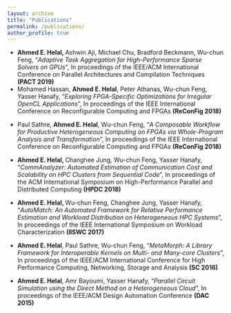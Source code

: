 ```yaml
---
layout: archive
title: "Publications"
permalink: /publications/
author_profile: true
---
```


<ul>
<li><strong>Ahmed E. Helal, </strong>Ashwin Aji, Michael Chu, Bradford Beckmann, Wu-chun Feng, &ldquo;<em>Adaptive Task Aggregation for High-Performance Sparse Solvers on GPUs</em>&rdquo;, In proceedings of the IEEE/ACM International Conference on Parallel Architectures and Compilation Techniques <strong>(PACT 2019)</strong><strong></strong><strong></strong></li>
<li>Mohamed Hassan, <strong>Ahmed E. Helal</strong>, Peter Athanas, Wu-chun Feng, Yasser Hanafy, &ldquo;<em>Exploring FPGA-Specific Optimizations for Irregular OpenCL Applications</em>&rdquo;, In proceedings of the IEEE International Conference on Reconfigurable Computing and FPGAs <strong>(ReConFig 2018)</strong><strong></strong></li>
</ul>
<p><strong></strong></p>
<ul>
<li>Paul Sathre, <strong>Ahmed E. Helal</strong>, Wu-chun Feng, &ldquo;<em>A Composable Workflow for Productive Heterogeneous Computing on FPGAs via Whole-Program Analysis and Transformation</em>&rdquo;, In proceedings of the IEEE International Conference on Reconfigurable Computing and FPGAs <strong>(ReConFig 2018)</strong><strong></strong></li>
</ul>
<p><strong></strong></p>
<ul>
<li><strong>Ahmed E. Helal, </strong>Changhee Jung, Wu-chun Feng, Yasser Hanafy, &ldquo;<em>CommAnalyzer: Automated Estimation of Communication Cost and Scalability on HPC Clusters from Sequential Code</em>&rdquo;, In proceedings of the ACM International Symposium on High-Performance Parallel and Distributed Computing <strong>(HPDC 2018)</strong></li>
</ul>
<p></p>
<ul>
<li><strong>Ahmed E. Helal, </strong>Wu-chun Feng, Changhee Jung, Yasser Hanafy, &ldquo;<em>AutoMatch: An Automated Framework for Relative Performance Estimation and Workload Distribution on Heterogeneous HPC Systems</em>&rdquo;, In proceedings of the IEEE International Symposium on Workload Characterization <strong>(IISWC 2017)&nbsp;</strong></li>
</ul>
<p><strong></strong></p>
<ul>
<li><strong>Ahmed E. Helal</strong>, Paul Sathre, Wu-chun Feng, &ldquo;<em>MetaMorph: A Library Framework for Interoperable Kernels on Multi- and Many-core Clusters</em>&rdquo;, In proceedings of the IEEE/ACM International Conference for High Performance Computing, Networking, Storage and Analysis <strong>(SC 2016)</strong><strong></strong></li>
</ul>
<p><strong></strong></p>
<ul>
<li><strong>Ahmed E. Helal</strong>, Amr Bayoumi, Yasser Hanafy, &ldquo;<em>Parallel Circuit Simulation using the Direct Method on a Heterogeneous Cloud</em>&rdquo;, In proceedings of the IEEE/ACM Design Automation Conference <strong>(DAC 2015)</strong> </li>
</ul>